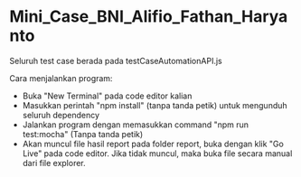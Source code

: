 # Mini_Case_BNI_Alifio_Fathan_Haryanto

Seluruh test case berada pada testCaseAutomationAPI.js

Cara menjalankan program: 

- Buka "New Terminal" pada code editor kalian
- Masukkan perintah "npm install" (tanpa tanda petik) untuk mengunduh seluruh dependency
- Jalankan program dengan memasukkan command "npm run test:mocha" (Tanpa tanda petik)
- Akan muncul file hasil report pada folder report, buka dengan klik "Go Live" pada code editor. Jika tidak muncul, maka buka file secara manual dari file explorer. 